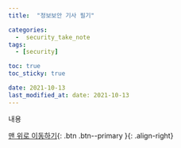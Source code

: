 ```yaml
---
title:  "정보보안 기사 필기" 

categories:
  -  security_take_note
tags:
  - [security]

toc: true
toc_sticky: true

date: 2021-10-13 
last_modified_at: date: 2021-10-13
---
```


내용

[맨 위로 이동하기](#){: .btn .btn--primary }{: .align-right}
